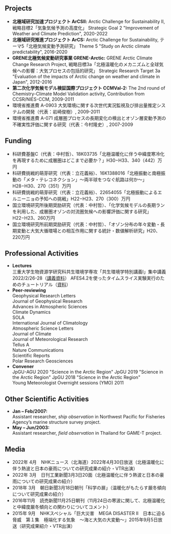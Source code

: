 Projects---- **北極域研究加速プロジェクト ArCSⅡ:** Arctic Challenge for Sustainability Ⅱ, 戦略目標2「気象気候予測の高度化」 Strategic Goal 2 "Improvement of Weather and Climate Prediction", 2020-2022 - **北極域研究推進プロジェクト ArCS:** Arctic Challenge for Sustainability, テーマ5「北極気候変動予測研究」 Theme 5 "Study on Arctic climate predictability", 2016-2020 - **GRENE北極気候変動研究事業 GRENE-Arctic:** GRENE Arctic Climate Change Research Project, 戦略目標3a「北極温暖化のメカニズムと全球気候への影響：大気プロセスの包括的研究」 Strategic Research Target 3a "Evaluation of the impacts of Arctic change on weather and climate in Japan", 2012-2016 - **第二次化学気候モデル検証国際プロジェクト CCMVal-2:** The 2nd round of Chemistry-Climate Model Validation activity, Contribution from CCSR/NIES-CCM, 2009-2011- 環境省推進費 A-0903 大気環境に関する次世代実況監視及び排出量推定システムの開発（代表：岩崎俊樹）, 2009-2011- 環境省推進費 A-071 成層圏プロセスの長期変化の検出とオゾン層変動予測の不確実性評価に関する研究（代表：今村隆史）, 2007-2009
Funding---  - 科研費基盤C（代表：中村哲）、18K03735「北極温暖化に伴う中緯度寒冷化を再現するために成層圏はどこまで必要か？」H30−H33、340（442）万円  - 科研費挑戦的萌芽研究（代表：立花義裕）、16K1388016「北極振動と南極振動の「メタ・テレコネクション」〜両半球をつなぐ航路は何か〜」H28−H30、270（351）万円  - 科研費挑戦的萌芽研究（代表：立花義裕）、22654055「北極振動によるエルニーニョの予知への挑戦」H22−H23、270（300）万円  - 国立環境研究所後期奨励研究（代表：中村哲）、「化学気候モデルの長期ランを利用した、成層圏オゾンの対流圏気候への影響評価に関する研究」H22−H23、260万円  - 国立環境研究所前期奨励研究（代表：中村哲）、「オゾン分布の年々変動・長期変動と大気大循環場との相互作用に関する統計・数値解析研究」H20、220万円  Professional Activities---- **Lectures**  三重大学生物資源学研究科共生環境学専攻「共生環境学特別講義Ⅰ」集中講義2022/2/26-28（[講義資料](http://wwwoa.ees.hokudai.ac.jp/people/nakamura.tetsu/storage/)）
AFES4.2を使ったタイムスライス実験実行のためのチュートリアル（[資料](http://wwwoa.ees.hokudai.ac.jp/people/nakamura.tetsu/index.html#!AFEStutorial.md)）- **Peer-reviewing**  Geophysical Research Letters  Journal of Geophysical Research  Advances in Atmospheric Sciences  Climate Dynamics  SOLA  International Journal of Climatology  Atmospheric Science Letters  Journal of Climate  Journal of Meteorological Research  Tellus A  Nature Communications  Scientific Reports  
Polar Research
Geosciences- **Convener**   JpGU-AGU 2020 "Science in the Arctic Region"JpGU 2019 "Science in the Arctic Region" JpGU 2018 "Science in the Arctic Region"   Young Meteorologist Overnight sessions (YMO) 2011 Other Scientific Activities---- **Jan – Feb/2007:**   Assistant researcher, *ship observation* in Northwest Pacific for Fisheries Agency’s marine structure survey project.- **May – Jun/2003:**  Assistant researcher, *field observation* in Thailand for GAME-T project.Media---
- 2022年 4月　NHKニュース（北海道）2022年4月30日放送（北極温暖化に伴う熱波と日本の豪雨についての研究成果の紹介・VTR出演） 
- 2022年 3月　日刊工業新聞3月3日20面（北極温暖化に伴う熱波と日本の豪雨についての研究成果の紹介） - 2018年 3月　朝日新聞3月18日朝刊「科学の扉」（温暖化がもたらす厳冬傾向について研究成果の紹介） - 2016年11月　読売新聞11月25日朝刊（11月24日の寒波に関して、北極温暖化と中緯度厳冬傾向との関わりについてコメント） - 2015年 9月　NHKスペシャル「巨大災害　MEGA DISASTER Ⅱ　日本に迫る脅威　第１集　極端化する気象　～海と大気の大変動～」2015年9月5日放送（研究成果紹介・VTR出演）     